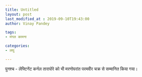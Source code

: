 ```yaml
---
title: Untitled
layout: post
last_modified_at : 2019-09-10T19:43:00
author: Vinay Pandey

tags:
- मंगल कामना

categories:
- लघु

---
```


पुनश्च - लेफ्टिनेंट कर्नल तारापोरे को भी मरणोपरांत परमवीर चक्र से सम्मानित किया गया।
